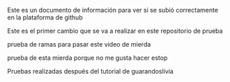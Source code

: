 Este es un documento de información para ver si se subió correctamente en la plataforma de github

Este es el primer cambio que se va a realizar en este repositorio de prueba


prueba de ramas para pasar este video de mierda

prueba de esta mierda porque no me gusta hacer estop

Pruebas realizadas después del tutorial de guarandoslivia